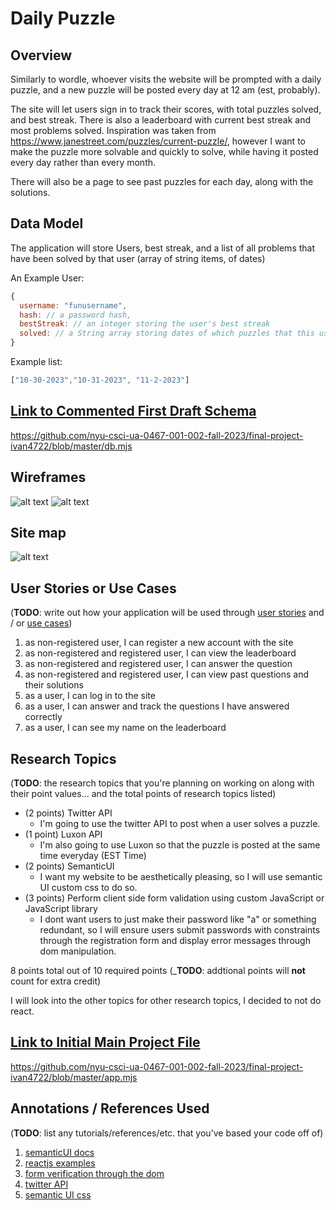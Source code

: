 

# Daily Puzzle

## Overview

Similarly to wordle, whoever visits the website will be prompted with a daily puzzle, and a new puzzle will be posted every day at 12 am (est, probably).

The site will let users sign in to track their scores, with total puzzles solved, and best streak. There is also a leaderboard with current best streak and most problems solved. Inspiration was taken from https://www.janestreet.com/puzzles/current-puzzle/, however I want to make the puzzle more solvable and quickly to solve, while having it posted every day rather than every month. 

There will also be a page to see past puzzles for each day, along with the solutions. 


## Data Model

The application will store Users, best streak, and a list of all problems that have been solved by that user (array of string items, of dates)

An Example User:

```javascript
{
  username: "funusername",
  hash: // a password hash,
  bestStreak: // an integer storing the user's best streak
  solved: // a String array storing dates of which puzzles that this user has solved
}
```

Example list: 
```javascript
["10-30-2023","10-31-2023", "11-2-2023"]
```


## [Link to Commented First Draft Schema](db.mjs) 

https://github.com/nyu-csci-ua-0467-001-002-fall-2023/final-project-ivan4722/blob/master/db.mjs

## Wireframes

![alt text](https://media.discordapp.net/attachments/599673872408772660/1168640655266959370/IMG_2323.jpg?ex=6552806c&is=65400b6c&hm=e3282bb73d34f406358df1286f807f9c747fe8534f063baa85fff0846d28218f&=&width=752&height=1004)
![alt text](https://media.discordapp.net/attachments/599673872408772660/1168640655862530140/IMG_2324.jpg?ex=6552806c&is=65400b6c&hm=19d8bbc56950c417f7b6855ad73d502f0f5f5c7be02d7b16ba6ba019687d6ccc&=&width=752&height=1004)

## Site map

![alt text](https://media.discordapp.net/attachments/599673872408772660/1169322316606480484/IMG_2334.jpg?ex=6554fb45&is=65428645&hm=eddc7857b803586d12777a37b110a14d4e332738c20d85afa8c7f5d7034285de&=&width=752&height=1004)

## User Stories or Use Cases

(__TODO__: write out how your application will be used through [user stories](http://en.wikipedia.org/wiki/User_story#Format) and / or [use cases](https://en.wikipedia.org/wiki/Use_case))

1. as non-registered user, I can register a new account with the site
2. as non-registered and registered user, I can view the leaderboard
3. as non-registered and registered user, I can answer the question
4. as non-registered and registered user, I can view past questions and their solutions
5. as a user, I can log in to the site
6. as a user, I can answer and track the questions I have answered correctly
7. as a user, I can see my name on the leaderboard

## Research Topics

(__TODO__: the research topics that you're planning on working on along with their point values... and the total points of research topics listed)

* (2 points) Twitter API
    * I'm going to use the twitter API to post when a user solves a puzzle.
* (1 point) Luxon API 
    * I'm also going to use Luxon so that the puzzle is posted at the same time everyday (EST Time)
* (2 points) SemanticUI
    * I want my website to be aesthetically pleasing, so I will use semantic UI custom css to do so.
* (3 points) Perform client side form validation using custom JavaScript or JavaScript library
    * I dont want users to just make their password like "a" or something redundant, so I will ensure users submit passwords with constraints through the registration form and display error messages through dom manipulation.

8 points total out of 10 required points (___TODO__: addtional points will __not__ count for extra credit)

I will look into the other topics for other research topics, I decided to not do react. 


## [Link to Initial Main Project File](app.mjs) 

https://github.com/nyu-csci-ua-0467-001-002-fall-2023/final-project-ivan4722/blob/master/app.mjs

## Annotations / References Used

(__TODO__: list any tutorials/references/etc. that you've based your code off of)

1. [semanticUI docs](https://semantic-ui.com/)
2. [reactjs examples](https://legacy.reactjs.org/community/examples.html)
3. [form verification through the dom](https://www.w3schools.com/jsref/dom_obj_form.asp)
4. [twitter API](https://developer.twitter.com/en/docs/twitter-api)
5. [semantic UI css](https://cdnjs.com/libraries/semantic-ui)